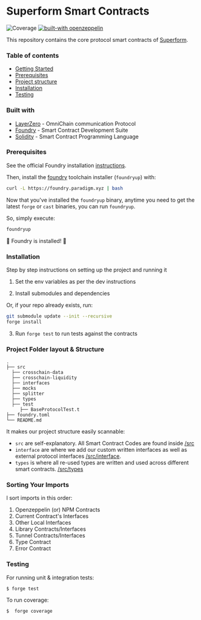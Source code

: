 # Superform Smart Contracts

![Coverage](https://img.shields.io/badge/coverage-100-success) [![built-with openzeppelin](https://img.shields.io/badge/built%20with-OpenZeppelin-3677FF)](https://docs.openzeppelin.com/)

This repository contains the core protocol smart contracts of [Superform](https://app.superform.xyz/).

### Table of contents

- [Getting Started](#getting-started)
- [Prerequisites](#prerequisites)
- [Project structure](#project-structure)
- [Installation](#installation)
- [Testing](#testing)

### Built with

- [LayerZero](https://layerzero.network/) - OmniChain communication Protocol
- [Foundry](https://book.getfoundry.sh) - Smart Contract Development Suite
- [Solidity](https://docs.soliditylang.org/en/v0.8.19/) - Smart Contract Programming Language

### Prerequisites

See the official Foundry installation [instructions](https://github.com/foundry-rs/foundry/blob/master/README.md#installation).

Then, install the [foundry](https://github.com/foundry-rs/foundry) toolchain installer (`foundryup`) with:

```bash
curl -L https://foundry.paradigm.xyz | bash
```

Now that you've installed the `foundryup` binary,
anytime you need to get the latest `forge` or `cast` binaries,
you can run `foundryup`.

So, simply execute:

```bash
foundryup
```

🎉 Foundry is installed! 🎉

### Installation

Step by step instructions on setting up the project and running it

1. Set the env variables as per the dev instructions

2. Install submodules and dependencies

Or, if your repo already exists, run:

```sh
git submodule update --init --recursive
forge install
```

3. Run `forge test` to run tests against the contracts

### Project Folder layout & Structure

    .
    ├── src
      ├── crosschain-data
      ├── crosschain-liquidity
      ├── interfaces
      ├── mocks
      ├── splitter
      ├── types
      ├── test
         ├── BaseProtocolTest.t
    ├── foundry.toml
    └── README.md

It makes our project structure easily scannable:

- `src` are self-explanatory. All Smart Contract Codes are found inside [/src](./src)
- `interface` are where we add our custom written interfaces as well as external protocol interfaces [/src/interface](./src/interface).
- `types` is where all re-used types are written and used across different smart contracts. [/src/types](./src/types)

### Sorting Your Imports

I sort imports in this order:

1. Openzeppelin (or) NPM Contracts
2. Current Contract's Interfaces
3. Other Local Interfaces
4. Library Contracts/Interfaces
5. Tunnel Contracts/Interfaces
6. Type Contract
7. Error Contract

### Testing

For running unit & integration tests:

```sh
$ forge test
```

To run coverage:

```sh
$  forge coverage
```
